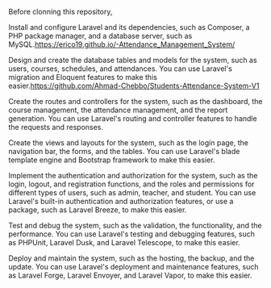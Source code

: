 Before clonning this repository,

Install and configure Laravel and its dependencies, such as Composer, a PHP package manager, and a database server, such as MySQL.https://erico19.github.io/-Attendance_Management_System/

Design and create the database tables and models for the system, such as users, courses, schedules, and attendances. You can use Laravel's migration and Eloquent features to make this easier.https://github.com/Ahmad-Chebbo/Students-Attendance-System-V1

Create the routes and controllers for the system, such as the dashboard, the course management, the attendance management, and the report generation. You can use Laravel's routing and controller features to handle the requests and responses.

Create the views and layouts for the system, such as the login page, the navigation bar, the forms, and the tables. You can use Laravel's blade template engine and Bootstrap framework to make this easier.

Implement the authentication and authorization for the system, such as the login, logout, and registration functions, and the roles and permissions for different types of users, such as admin, teacher, and student. You can use Laravel's built-in authentication and authorization features, or use a package, such as Laravel Breeze, to make this easier.

Test and debug the system, such as the validation, the functionality, and the performance. You can use Laravel's testing and debugging features, such as PHPUnit, Laravel Dusk, and Laravel Telescope, to make this easier.

Deploy and maintain the system, such as the hosting, the backup, and the update. You can use Laravel's deployment and maintenance features, such as Laravel Forge, Laravel Envoyer, and Laravel Vapor, to make this easier.
